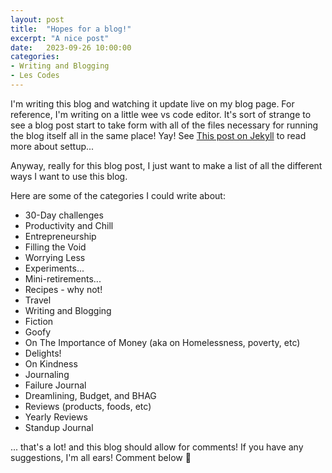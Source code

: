 ```yaml
---
layout: post
title:  "Hopes for a blog!"
excerpt: "A nice post"
date:   2023-09-26 10:00:00
categories: 
- Writing and Blogging
- Les Codes
---
```


I'm writing this blog and watching it update live on my blog page. For reference, I'm writing on a little wee vs code editor. It's sort of strange to see a blog post start to take form with all of the files necessary for running the blog itself all in the same place! Yay! See [This post on Jekyll](https://lukejbrennan.github.io/2014/07/02/how-i-made-this-blog.html) to read more about settup...

Anyway, really for this blog post, I just want to make a list of all the different ways I want to use this blog. 


Here are some of the categories I could write about:
- 30-Day challenges
- Productivity and Chill
- Entrepreneurship
- Filling the Void
- Worrying Less
- Experiments...
- Mini-retirements...
- Recipes - why not!
- Travel
- Writing and Blogging
- Fiction
- Goofy
- On The Importance of Money (aka on Homelessness, poverty, etc)
- Delights!
- On Kindness
- Journaling
- Failure Journal
- Dreamlining, Budget, and BHAG
- Reviews (products, foods, etc)
- Yearly Reviews
- Standup Journal


... that's a lot! and this blog should allow for comments! If you have any suggestions, I'm all ears! Comment below 😬 